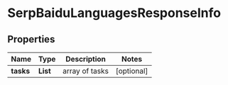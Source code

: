# SerpBaiduLanguagesResponseInfo


## Properties

| Name | Type | Description | Notes |
|------------ | ------------- | ------------- | -------------|
**tasks** | **List<SerpBaiduLanguagesTaskInfo>** | array of tasks |[optional]|
